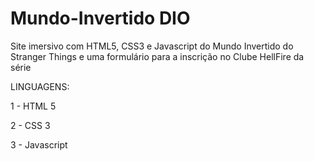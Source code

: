 # Mundo-Invertido DIO

Site imersivo com HTML5, CSS3 e Javascript do Mundo Invertido do Stranger Things e uma formulário para a inscrição no Clube HellFire da série

LINGUAGENS:

1 - HTML 5

2 - CSS 3

3 - Javascript
